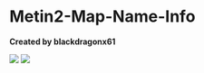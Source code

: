 # Metin2-Map-Name-Info

**Created by blackdragonx61**

![](https://puu.sh/Ewn3A/027c08def4.png)
![](https://puu.sh/Ewn3z/b8085ee16b.png)
